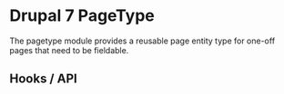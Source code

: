 # Drupal 7 PageType

The pagetype module provides a reusable page entity type for one-off pages that need to be fieldable.


## Hooks / API

